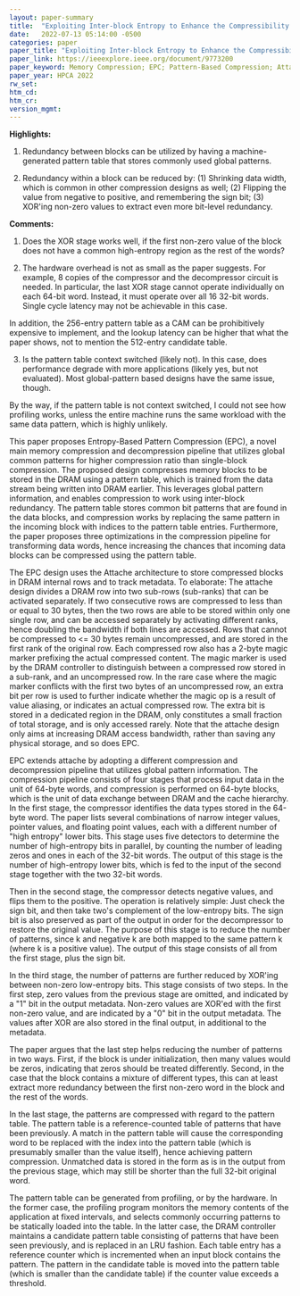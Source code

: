 ```yaml
---
layout: paper-summary
title:  "Exploiting Inter-block Entropy to Enhance the Compressibility of Blocks with Diverse Data"
date:   2022-07-13 05:14:00 -0500
categories: paper
paper_title: "Exploiting Inter-block Entropy to Enhance the Compressibility of Blocks with Diverse Data"
paper_link: https://ieeexplore.ieee.org/document/9773200
paper_keyword: Memory Compression; EPC; Pattern-Based Compression; Attache
paper_year: HPCA 2022
rw_set:
htm_cd:
htm_cr:
version_mgmt:
---
```


**Highlights:**

1. Redundancy between blocks can be utilized by having a machine-generated pattern table that stores 
commonly used global patterns.

2. Redundancy within a block can be reduced by: (1) Shrinking data width, which is common in other
compression designs as well; (2) Flipping the value from negative to positive, and remembering
the sign bit; (3) XOR'ing non-zero values to extract even more bit-level redundancy.

**Comments:**

1. Does the XOR stage works well, if the first non-zero value of the block does not have a common
high-entropy region as the rest of the words?

2. The hardware overhead is not as small as the paper suggests. For example, 8 copies of the compressor
and the decompressor circuit is needed. In particular, the last XOR stage cannot operate individually on
each 64-bit word. Instead, it must operate over all 16 32-bit words. Single cycle latency may not be 
achievable in this case.

In addition, the 256-entry pattern table as a CAM can be prohibitively expensive to implement, and the 
lookup latency can be higher that what the paper shows, not to mention the 512-entry candidate table.

3. Is the pattern table context switched (likely not). In this case, does performance degrade 
with more applications (likely yes, but not evaluated). Most global-pattern
based designs have the same issue, though.

By the way, if the pattern table is not context switched, I could not see how profiling works, unless the
entire machine runs the same workload with the same data pattern, which is highly unlikely.

This paper proposes Entropy-Based Pattern Compression (EPC), a novel main memory compression and decompression
pipeline that utilizes global common patterns for higher compression ratio than single-block compression.
The proposed design compresses memory blocks to be stored in the DRAM using a pattern table, which is trained
from the data stream being written into DRAM earlier. This leverages global pattern information, and enables 
compression to work using inter-block redundancy.
The pattern table stores common bit patterns that are found in the data blocks, and compression works by replacing
the same pattern in the incoming block with indices to the pattern table entries.
Furthermore, the paper proposes three optimizations in the compression pipeline for transforming data words,
hence increasing the chances that incoming data blocks can be compressed using the pattern table.

The EPC design uses the Attache architecture to store compressed blocks in DRAM internal rows and to track metadata.
To elaborate: The attache design divides a DRAM row into two sub-rows (sub-ranks) that can be activated 
separately. If two consecutive rows are compressed to less than or equal to 30 bytes, then the two rows are able 
to be stored within only one single row, and can be accessed separately by activating different ranks, hence doubling 
the bandwidth if both lines are accessed.
Rows that cannot be compressed to <= 30 bytes remain uncompressed, and are stored in the 
first rank of the original row.
Each compressed row also has a 2-byte magic marker prefixing the actual compressed content. The magic marker 
is used by the DRAM controller to distinguish between a compressed row stored in a sub-rank, and an uncompressed row.
In the rare case where the magic marker conflicts with the first two bytes of an uncompressed row, 
an extra bit per row is used to further indicate whether the magic op is a result of value aliasing, or indicates 
an actual compressed row. The extra bit is stored in a dedicated region in the DRAM, only constitutes a small
fraction of total storage, and is only accessed rarely.
Note that the attache design only aims at increasing DRAM access bandwidth, rather than saving any physical storage,
and so does EPC.

EPC extends attache by adopting a different compression and decompression pipeline that utilizes global pattern
information.
The compression pipeline consists of four stages that process input data in the unit of 64-byte words,
and compression is performed on 64-byte blocks, which is the unit of data exchange between DRAM and the cache
hierarchy.
In the first stage, the compressor identifies the data types stored in the 64-byte word.
The paper lists several combinations of narrow integer values, pointer values, and floating point values, each
with a different number of "high entropy" lower bits. 
This stage uses five detectors to determine the number of high-entropy bits in parallel, by counting the number of 
leading zeros and ones in each of the 32-bit words.
The output of this stage is the number of high-entropy lower bits, which is fed to the input of the 
second stage together with the two 32-bit words.

Then in the second stage, the compressor detects negative values, and flips them to the positive. 
The operation is relatively simple: Just check the sign bit, and then take two's complement of the 
low-entropy bits. The sign bit is also preserved as part of the output in order for the decompressor
to restore the original value.
The purpose of this stage is to reduce the number of patterns, since k and negative k are both mapped to
the same pattern k (where k is a positive value).
The output of this stage consists of all from the first stage, plus the sign bit.

In the third stage, the number of patterns are further reduced by XOR'ing between non-zero low-entropy bits.
This stage consists of two steps. In the first step, zero values from the previous stage are omitted,
and indicated by a "1" bit in the output metadata.
Non-zero values are XOR'ed with the first non-zero value, and are indicated by a 
"0" bit in the output metadata.
The values after XOR are also stored in the final output, in additional to the metadata.

The paper argues that the last step helps reducing the number of patterns in two ways. First, if the block
is under initialization, then many values would be zeros, indicating that zeros should be 
treated differently.
Second, in the case that the block contains a mixture of different types, this can at least 
extract more redundancy between the first non-zero word in the block and the rest of the words.

In the last stage, the patterns are compressed with regard to the pattern table.
The pattern table is a reference-counted table of patterns that have been previously.
A match in the pattern table will cause the corresponding word to be replaced with the index into the 
pattern table (which is presumably smaller than the value itself), hence achieving pattern compression.
Unmatched data is stored in the form as is in the output from the previous stage, which may still be
shorter than the full 32-bit original word.

The pattern table can be generated from profiling, or by the hardware.
In the former case, the profiling program monitors the memory contents of the application at 
fixed intervals, and selects commonly occurring patterns to be statically loaded into the table.
In the latter case, the DRAM controller maintains a candidate pattern table consisting of 
patterns that have been seen previously, and is replaced in an LRU fashion.
Each table entry has a reference counter which is incremented when an input block contains the 
pattern. The pattern in the candidate table is moved into the pattern table (which is smaller than
the candidate table) if the counter value exceeds a threshold. 
